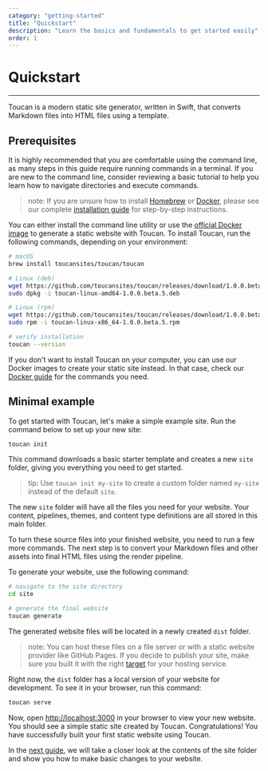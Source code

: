 ```yaml
---
category: "getting-started"
title: "Quickstart"
description: "Learn the basics and fundamentals to get started easily"
order: 1
---
```


# Quickstart
---

Toucan is a modern static site generator, written in Swift, that converts Markdown files into HTML files using a template.

## Prerequisites

It is highly recommended that you are comfortable using the command line, as many steps in this guide require running commands in a terminal. If you are new to the command line, consider reviewing a basic tutorial to help you learn how to navigate directories and execute commands.

> note: If you are unsure how to install [Homebrew](https://brew.sh/) or [Docker](https://www.docker.com/), please see our complete [installation guide](/docs/installation/) for step-by-step instructions.

You can either install the command line utility or use the [official Docker image](https://hub.docker.com/r/toucansites/toucan) to generate a static website with Toucan. To install Toucan, run the following commands, depending on your environment:

```sh
# macOS
brew install toucansites/toucan/toucan

# Linux (deb)
wget https://github.com/toucansites/toucan/releases/download/1.0.0.beta.6/toucan-linux-amd64-1.0.0.beta.6.deb
sudo dpkg -i toucan-linux-amd64-1.0.0.beta.5.deb

# Linux (rpm)
wget https://github.com/toucansites/toucan/releases/download/1.0.0.beta.5/toucan-linux-x86_64-1.0.0.beta.5.rpm
sudo rpm -i toucan-linux-x86_64-1.0.0.beta.5.rpm

# verify installation
toucan --version
```

If you don't want to install Toucan on your computer, you can use our Docker images to create your static site instead. In that case, check our [Docker guide](/docs/getting-started/docker/) for the commands you need.


## Minimal example

To get started with Toucan, let's make a simple example site. Run the command below to set up your new site:

```sh
toucan init
```

This command downloads a basic starter template and creates a new `site` folder, giving you everything you need to get started.

> tip: Use `toucan init my-site` to create a custom folder named `my-site` instead of the default `site`.

The new `site` folder will have all the files you need for your website. Your content, pipelines, themes, and content type definitions are all stored in this main folder.

To turn these source files into your finished website, you need to run a few more commands. The next step is to convert your Markdown files and other assets into final HTML files using the render pipeline.

To generate your website, use the following command:

```sh
# navigate to the site directory
cd site

# generate the final website
toucan generate
```

The generated website files will be located in a newly created `dist` folder. 

> note: You can host these files on a file server or with a static website provider like GitHub Pages. If you decide to publish your site, make sure you built it with the right [target](/docs/getting-started/build-targets/) for your hosting service.

Right now, the `dist` folder has a local version of your website for development. To see it in your browser, run this command:

```sh
toucan serve
```

Now, open [http://localhost:3000](http://localhost:3000) in your browser to view your new website. You should see a simple static site created by Toucan. Congratulations! You have successfully built your first static website using Toucan.

In the [next guide](/docs/getting-started/directory-structure/), we will take a closer look at the contents of the site folder and show you how to make basic changes to your website.

